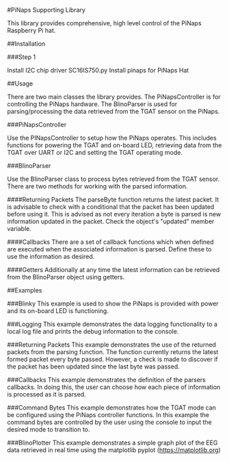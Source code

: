 #PiNaps Supporting Library

This library provides comprehensive, high level control of the PiNaps Raspberry Pi hat.

##Installation

###Step 1

Install I2C chip driver SC16IS750.py
Install pinaps for PiNaps Hat

##Usage

There are two main classes the library provides. The PiNapsController is for controlling the PiNaps hardware. The BlinoParser is used for parsing/processing the data retrieved from the TGAT sensor on the PiNaps.

###PiNapsController

Use the PINapsController to setup how the PiNaps operates. This includes functions for powering the TGAT and on-board LED, retrieving data from the TGAT over UART or I2C and setting the TGAT operating mode.

###BlinoParser

Use the BlinoParser class to process bytes retrieved from the TGAT sensor. There are two methods for working with the parsed information.

####Returning Packets
The parseByte function returns the latest packet. It is advisable to check with a conditional that the packet has been updated before using it. This is advised as not every iteration a byte is parsed is new information updated in the packet. Check the object's "updated" member variable.

####Callbacks
There are a set of callback functions which when defined are executed when the associated information is parsed. Define these to use the information as desired.

####Getters
Additionally at any time the latest information can be retrieved from the BlinoParser object using getters.

##Examples

###Blinky
This example is used to show the PiNaps is provided with power and its on-board LED is functioning.

###Logging
This example demonstrates the data logging functionality to a local log file and prints the debug information to the console.

###Returning Packets
This example demonstrates the use of the returned packets from the parsing function. The function currently returns the latest formed packet every byte passed. However, a check is made to discover if the packet has been updated since the last byte was passed.

###Callbacks
This example demonstrates the definition of the parsers callbacks. In doing this, the user can choose how each piece of information is processed as it is parsed.

###Command Bytes
This example demonstrates how the TGAT mode can be configured using the PiNaps controller functions. In this example the command bytes are controlled by the user using the console to input the desired mode to transition to.

###BlinoPlotter
This example demonstrates a simple graph plot of the EEG data retrieved in real time using the matplotlib pyplot (https://matplotlib.org)